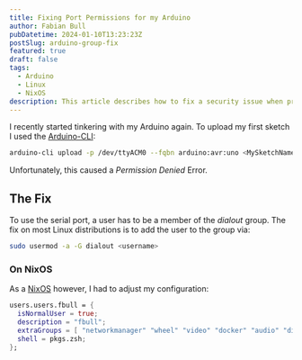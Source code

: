 ```yaml
---
title: Fixing Port Permissions for my Arduino
author: Fabian Bull
pubDatetime: 2024-01-10T13:23:23Z
postSlug: arduino-group-fix
featured: true
draft: false
tags:
  - Arduino
  - Linux
  - NixOS
description: This article describes how to fix a security issue when programming your Arduino.
---
```


I recently started tinkering with my Arduino again.
To upload my first sketch I used the [Arduino-CLI](https://arduino.github.io/arduino-cli):

```bash
arduino-cli upload -p /dev/ttyACM0 --fqbn arduino:avr:uno <MySketchName>
```

Unfortunately, this caused a _Permission Denied_ Error.

## The Fix

To use the serial port, a user has to be a member of the _dialout_ group.
The fix on most Linux distributions is to add the user to the group via:

```bash
sudo usermod -a -G dialout <username>
```

### On NixOS

As a [NixOS](https://nixos.org) however, I had to adjust my configuration:

```nix
users.users.fbull = {
  isNormalUser = true;
  description = "fbull";
  extraGroups = [ "networkmanager" "wheel" "video" "docker" "audio" "dialout" ];
  shell = pkgs.zsh;
};

```
